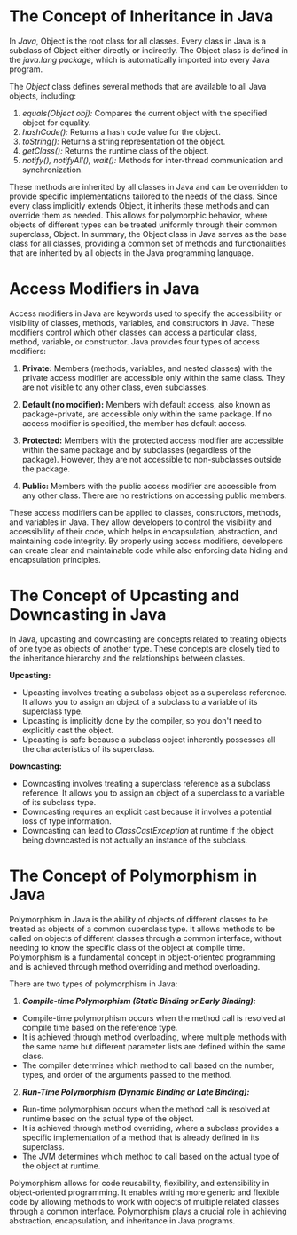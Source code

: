 # The Concept of Inheritance in Java

In *Java*, Object is the root class for all classes. Every class in Java is a subclass of Object either directly or indirectly. The Object class is defined in the *java.lang package*, which is automatically imported into every Java program.

The *Object* class defines several methods that are available to all Java objects, including:

1.  *equals(Object obj):* Compares the current object with the specified object for equality.
2.  *hashCode():* Returns a hash code value for the object.
3.  *toString():* Returns a string representation of the object.
4.  *getClass():* Returns the runtime class of the object.
5.  *notify(), notifyAll(), wait():* Methods for inter-thread communication and synchronization.

These methods are inherited by all classes in Java and can be overridden to provide specific implementations tailored to the needs of the class. Since every class implicitly extends Object, it inherits these methods and can override them as needed. This allows for polymorphic behavior, where objects of different types can be treated uniformly through their common superclass, Object. In summary, the Object class in Java serves as the base class for all classes, providing a common set of methods and functionalities that are inherited by all objects in the Java programming language.

# Access Modifiers in Java
Access modifiers in Java are keywords used to specify the accessibility or visibility of classes, methods, variables, and constructors in Java. These modifiers control which other classes can access a particular class, method, variable, or constructor. Java provides four types of access modifiers:

1.  **Private:** Members (methods, variables, and nested classes) with the private access modifier are accessible only within the same class. They are not visible to any other class, even subclasses.

2.  **Default (no modifier):** Members with default access, also known as package-private, are accessible only within the same package. If no access modifier is specified, the member has default access.

3.  **Protected:** Members with the protected access modifier are accessible within the same package and by subclasses (regardless of the package). However, they are not accessible to non-subclasses outside the package.

4.  **Public:** Members with the public access modifier are accessible from any other class. There are no restrictions on accessing public members.

These access modifiers can be applied to classes, constructors, methods, and variables in Java. They allow developers to control the visibility and accessibility of their code, which helps in encapsulation, abstraction, and maintaining code integrity. By properly using access modifiers, developers can create clear and maintainable code while also enforcing data hiding and encapsulation principles.

# The Concept of Upcasting and Downcasting in Java

In Java, upcasting and downcasting are concepts related to treating objects of one type as objects of another type. These concepts are closely tied to the inheritance hierarchy and the relationships between classes.

**Upcasting:**

* Upcasting involves treating a subclass object as a superclass reference. It allows you to assign an object of a subclass to a variable of its superclass type.
* Upcasting is implicitly done by the compiler, so you don't need to explicitly cast the object.
* Upcasting is safe because a subclass object inherently possesses all the characteristics of its superclass.

**Downcasting:**

* Downcasting involves treating a superclass reference as a subclass reference. It allows you to assign an object of a superclass to a variable of its subclass type.
* Downcasting requires an explicit cast because it involves a potential loss of type information.
* Downcasting can lead to *ClassCastException* at runtime if the object being downcasted is not actually an instance of the subclass.

# The Concept of Polymorphism in Java

Polymorphism in Java is the ability of objects of different classes to be treated as objects of a common superclass type. It allows methods to be called on objects of different classes through a common interface, without needing to know the specific class of the object at compile time. Polymorphism is a fundamental concept in object-oriented programming and is achieved through method overriding and method overloading.

There are two types of polymorphism in Java:

1.  ***Compile-time Polymorphism (Static Binding or Early Binding):***

* Compile-time polymorphism occurs when the method call is resolved at compile time based on the reference type.
* It is achieved through method overloading, where multiple methods with the same name but different parameter lists are defined within the same class.
* The compiler determines which method to call based on the number, types, and order of the arguments passed to the method.

2.  ***Run-Time Polymorphism (Dynamic Binding or Late Binding):***

* Run-time polymorphism occurs when the method call is resolved at runtime based on the actual type of the object.
* It is achieved through method overriding, where a subclass provides a specific implementation of a method that is already defined in its superclass.
* The JVM determines which method to call based on the actual type of the object at runtime.

Polymorphism allows for code reusability, flexibility, and extensibility in object-oriented programming. It enables writing more generic and flexible code by allowing methods to work with objects of multiple related classes through a common interface. Polymorphism plays a crucial role in achieving abstraction, encapsulation, and inheritance in Java programs.